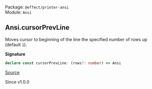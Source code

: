 Package: `@effect/printer-ansi`<br />
Module: `Ansi`<br />

## Ansi.cursorPrevLine

Moves cursor to beginning of the line the specified number of rows up
(default `1`).

**Signature**

```ts
declare const cursorPrevLine: (rows?: number) => Ansi
```

[Source](https://github.com/Effect-TS/effect/tree/main/packages/printer-ansi/src/Ansi.ts#L411)

Since v1.0.0